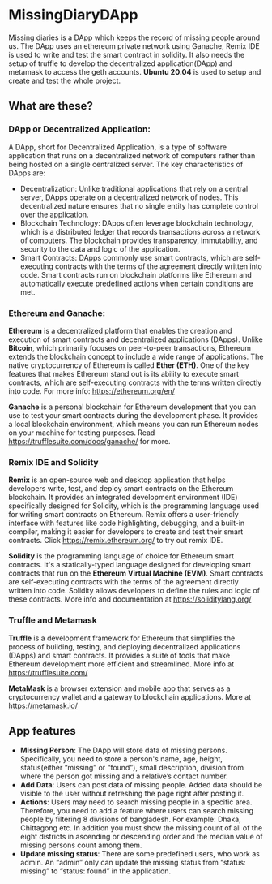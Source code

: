# MissingDiaryDApp

Missing diaries is a DApp which keeps the record of missing people around us. The DApp uses an ethereum private network using Ganache, Remix IDE is used to write and test the smart contract in solidity. It also needs the setup of truffle to develop the decentralized application(DApp) and metamask to access the geth accounts. **Ubuntu 20.04** is used to setup and create and test the whole project.

## What are these?

### DApp or Decentralized Application:

A DApp, short for Decentralized Application, is a type of software application that runs on a decentralized network of computers rather than being hosted on a single centralized server. The key characteristics of DApps are:
* Decentralization: Unlike traditional applications that rely on a central server, DApps operate on a decentralized network of nodes. This decentralized nature ensures that no single entity has complete control over the application.
* Blockchain Technology: DApps often leverage blockchain technology, which is a distributed ledger that records transactions across a network of computers. The blockchain provides transparency, immutability, and security to the data and logic of the application.
* Smart Contracts: DApps commonly use smart contracts, which are self-executing contracts with the terms of the agreement directly written into code. Smart contracts run on blockchain platforms like Ethereum and automatically execute predefined actions when certain conditions are met.
  
### Ethereum and Ganache:

**Ethereum** is a decentralized platform that enables the creation and execution of smart contracts and decentralized applications (DApps). Unlike **Bitcoin**, which primarily focuses on peer-to-peer transactions, Ethereum extends the blockchain concept to include a wide range of applications. The native cryptocurrency of Ethereum is called **Ether (ETH)**. One of the key features that makes Ethereum stand out is its ability to execute smart contracts, which are self-executing contracts with the terms written directly into code. For more info: https://ethereum.org/en/

**Ganache** is a personal blockchain for Ethereum development that you can use to test your smart contracts during the development phase. It provides a local blockchain environment, which means you can run Ethereum nodes on your machine for testing purposes. Read https://trufflesuite.com/docs/ganache/ for more.

### Remix IDE and Solidity

**Remix** is an open-source web and desktop application that helps developers write, test, and deploy smart contracts on the Ethereum blockchain. It provides an integrated development environment (IDE) specifically designed for Solidity, which is the programming language used for writing smart contracts on Ethereum. Remix offers a user-friendly interface with features like code highlighting, debugging, and a built-in compiler, making it easier for developers to create and test their smart contracts. Click https://remix.ethereum.org/ to try out remix IDE.

**Solidity** is the programming language of choice for Ethereum smart contracts. It's a statically-typed language designed for developing smart contracts that run on the **Ethereum Virtual Machine (EVM)**. Smart contracts are self-executing contracts with the terms of the agreement directly written into code. Solidity allows developers to define the rules and logic of these contracts. More info and documentation at https://soliditylang.org/ 

### Truffle and Metamask

**Truffle** is a development framework for Ethereum that simplifies the process of building, testing, and deploying decentralized applications (DApps) and smart contracts. It provides a suite of tools that make Ethereum development more efficient and streamlined. More info at https://trufflesuite.com/ 

**MetaMask** is a browser extension and mobile app that serves as a cryptocurrency wallet and a gateway to blockchain applications. More at https://metamask.io/

## App features

* **Missing Person**: The DApp will store data of missing persons. Specifically, you need to store a person's name, age, height, status(either “missing” or “found”), small description, division from where the person got missing and a relative’s contact number.
* **Add Data**: Users can post data of missing people. Added data should be visible to the user without refreshing the page right after posting it.
* **Actions**: Users may need to search missing people in a specific area. Therefore, you need to add a feature where users can search missing people by filtering 8 divisions of bangladesh. For example: Dhaka, Chittagong etc. In addition you must show the missing count of all of the eight districts in ascending or descending order and the median value of missing persons count among them.
* **Update missing status**: There are some predefined users, who work as admin. An “admin” only can update the missing status from “status: missing” to “status: found” in the application.
